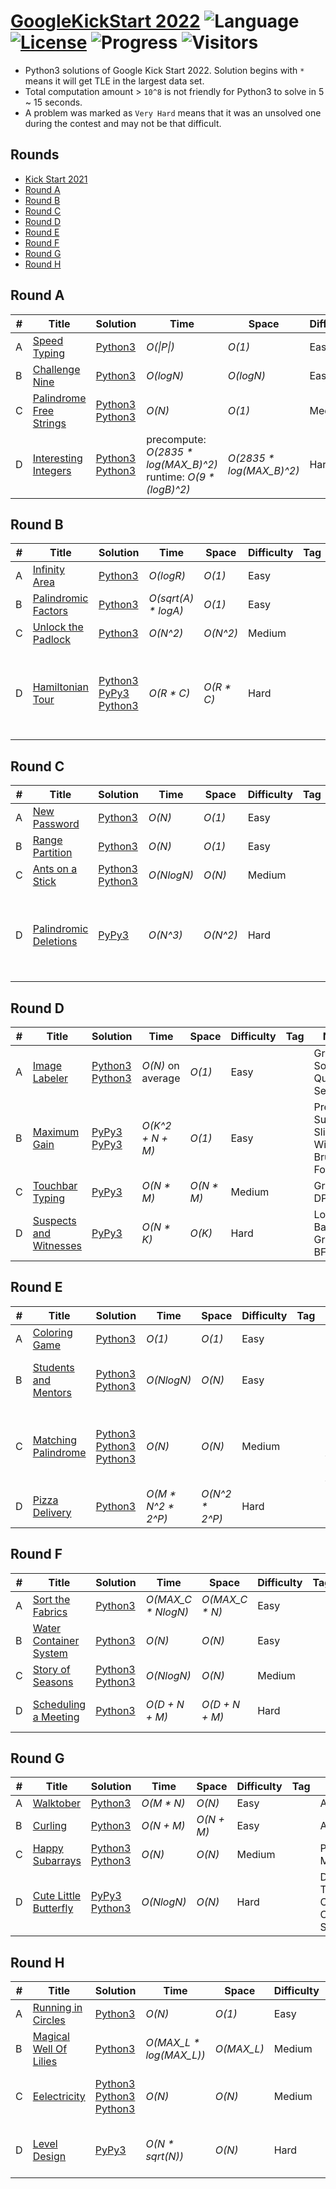 # [GoogleKickStart 2022](https://codingcompetitions.withgoogle.com/kickstart/archive/2022) ![Language](https://img.shields.io/badge/language-Python3-orange.svg) [![License](https://img.shields.io/badge/license-MIT-blue.svg)](./LICENSE) ![Progress](https://img.shields.io/badge/progress-32%20%2F%2032-ff69b4.svg) ![Visitors](https://visitor-badge.laobi.icu/badge?page_id=kamyu104.googlekickstart.2022)

* Python3 solutions of Google Kick Start 2022. Solution begins with `*` means it will get TLE in the largest data set.
* Total computation amount > `10^8` is not friendly for Python3 to solve in 5 ~ 15 seconds.
* A problem was marked as `Very Hard` means that it was an unsolved one during the contest and may not be that difficult.

## Rounds

* [Kick Start 2021](https://github.com/kamyu104/GoogleKickStart-2021)
* [Round A](https://github.com/kamyu104/GoogleKickStart-2022#round-a)
* [Round B](https://github.com/kamyu104/GoogleKickStart-2022#round-b)
* [Round C](https://github.com/kamyu104/GoogleKickStart-2022#round-c)
* [Round D](https://github.com/kamyu104/GoogleKickStart-2022#round-d)
* [Round E](https://github.com/kamyu104/GoogleKickStart-2022#round-e)
* [Round F](https://github.com/kamyu104/GoogleKickStart-2022#round-f)
* [Round G](https://github.com/kamyu104/GoogleKickStart-2022#round-g)
* [Round H](https://github.com/kamyu104/GoogleKickStart-2022#round-g)

## Round A
| # | Title | Solution | Time | Space | Difficulty | Tag | Note |
|---| ----- | -------- | ---- | ----- | ---------- | --- | ---- |
|A| [Speed Typing](https://codingcompetitions.withgoogle.com/kickstart/round/00000000008cb33e/00000000009e7021)| [Python3](./Round%20A/speed_typing.py3)| _O(\|P\|)_ | _O(1)_ | Easy | | String |
|B| [Challenge Nine](https://codingcompetitions.withgoogle.com/kickstart/round/00000000008cb33e/00000000009e7997)| [Python3](./Round%20A/challenge_nine.py3) | _O(logN)_ | _O(logN)_ | Easy | | Math, Greedy |
|C| [Palindrome Free Strings](https://codingcompetitions.withgoogle.com/kickstart/round/00000000008cb33e/00000000009e762e)| [Python3](./Round%20A/palindrome_free_strings.py3) [Python3](./Round%20A/palindrome_free_strings2.py3) | _O(N)_ | _O(1)_ | Medium | | Backtracking, DP |
|D| [Interesting Integers](https://codingcompetitions.withgoogle.com/kickstart/round/00000000008cb33e/00000000009e73ea)| [Python3](./Round%20A/interesting_integers.py3) [Python3](./Round%20A/interesting_integers2.py3) | precompute: _O(2835 * log(MAX_B)^2)_<br>runtime: _O(9 * (logB)^2)_ | _O(2835 * log(MAX_B)^2)_ | Hard | | Counting, Memoization |

## Round B
| # | Title | Solution | Time | Space | Difficulty | Tag | Note |
|---| ----- | -------- | ---- | ----- | ---------- | --- | ---- |
|A| [Infinity Area](https://codingcompetitions.withgoogle.com/kickstart/round/00000000008caa74/0000000000acf079)| [Python3](./Round%20B/infinity_area.py3)| _O(logR)_ | _O(1)_ | Easy | | Math |
|B| [Palindromic Factors](https://codingcompetitions.withgoogle.com/kickstart/round/00000000008caa74/0000000000acee89)| [Python3](./Round%20B/palindromic_factors.py3) | _O(sqrt(A) * logA)_ | _O(1)_ | Easy | | Math, String |
|C| [Unlock the Padlock](https://codingcompetitions.withgoogle.com/kickstart/round/00000000008caa74/0000000000acef55)| [Python3](./Round%20B/unlock_the_padlock.py3) | _O(N^2)_ | _O(N^2)_ | Medium | | Memoization |
|D| [Hamiltonian Tour](https://codingcompetitions.withgoogle.com/kickstart/round/00000000008caa74/0000000000acf318)| [Python3](./Round%20B/hamiltonian_tour.py3) [PyPy3](./Round%20B/hamiltonian_tour2.py3) [Python3](./Round%20B/hamiltonian_tour3.py3) | _O(R * C)_ | _O(R * C)_ | Hard | | DFS, Constructive Algorithms, BFS, Spanning Tree, Wall Follower |

## Round C
| # | Title | Solution | Time | Space | Difficulty | Tag | Note |
|---| ----- | -------- | ---- | ----- | ---------- | --- | ---- |
|A| [New Password](https://codingcompetitions.withgoogle.com/kickstart/round/00000000008cb4d1/0000000000b20f15)| [Python3](./Round%20C/new_password.py3)| _O(N)_ | _O(1)_ | Easy | | String |
|B| [Range Partition](https://codingcompetitions.withgoogle.com/kickstart/round/00000000008cb4d1/0000000000b20deb)| [Python3](./Round%20C/range_partition.py3) | _O(N)_ | _O(1)_ | Easy | | Math, Greedy |
|C| [Ants on a Stick](https://codingcompetitions.withgoogle.com/kickstart/round/00000000008cb4d1/0000000000b209bc)| [Python3](./Round%20C/ants_on_a_stick.py3) [Python3](./Round%20C/ants_on_a_stick2.py3) | _O(NlogN)_ | _O(N)_ | Medium | | Sort, Deque |
|D| [Palindromic Deletions](https://codingcompetitions.withgoogle.com/kickstart/round/00000000008cb4d1/0000000000b20d16)| [PyPy3](./Round%20C/palindromic_deletions.py3) | _O(N^3)_ | _O(N^2)_ | Hard | | Math, Expected Value, Combinatorics, DP, Inclusion-Exclusion Principle |

## Round D
| # | Title | Solution | Time | Space | Difficulty | Tag | Note |
|---| ----- | -------- | ---- | ----- | ---------- | --- | ---- |
|A| [Image Labeler](https://codingcompetitions.withgoogle.com/kickstart/round/00000000008caea6/0000000000b76e11)| [Python3](./Round%20D/image_labeler.py3) [Python3](./Round%20D/image_labeler2.py3) | _O(N)_ on average | _O(1)_ | Easy | | Greedy, Sort, Quick Select |
|B| [Maximum Gain](https://codingcompetitions.withgoogle.com/kickstart/round/00000000008caea6/0000000000b76fae)| [PyPy3](./Round%20D/maximum_gain.py3) [PyPy3](./Round%20D/maximum_gain2.py3) | _O(K^2 + N + M)_ | _O(1)_ | Easy | | Prefix Sum, Sliding Window, Brute Force |
|C| [Touchbar Typing](https://codingcompetitions.withgoogle.com/kickstart/round/00000000008caea6/0000000000b76f44)| [PyPy3](./Round%20D/touchbar_typing.py3) | _O(N * M)_ | _O(N * M)_ | Medium | | Greedy, DP |
|D| [Suspects and Witnesses](https://codingcompetitions.withgoogle.com/kickstart/round/00000000008caea6/0000000000b76db9)| [PyPy3](./Round%20D/suspects_and_witnesses.py3) | _O(N * K)_ | _O(K)_ | Hard | | Logic-Based, Graph, BFS |

## Round E
| # | Title | Solution | Time | Space | Difficulty | Tag | Note |
|---| ----- | -------- | ---- | ----- | ---------- | --- | ---- |
|A| [Coloring Game](https://codingcompetitions.withgoogle.com/kickstart/round/00000000008cb0f5/0000000000ba856a)| [Python3](./Round%20E/coloring_game.py3) | _O(1)_ | _O(1)_ | Easy | | Greedy, Math |
|B| [Students and Mentors](https://codingcompetitions.withgoogle.com/kickstart/round/00000000008cb0f5/0000000000ba84ae)| [Python3](./Round%20E/students_and_mentors.py3) [Python3](./Round%20E/students_and_mentors2.py3) | _O(NlogN)_ | _O(N)_ | Easy | | Sort, Binary Search, Two Pointers |
|C| [Matching Palindrome](https://codingcompetitions.withgoogle.com/kickstart/round/00000000008cb0f5/0000000000ba82c5)| [Python3](./Round%20E/matching_palindrome.py3) [Python3](./Round%20E/matching_palindrome2.py3) [Python3](./Round%20E/matching_palindrome3.py3) | _O(N)_ | _O(N)_ | Medium | | Brute Force, Manacher's Algorithm, KMP Algorithm |
|D| [Pizza Delivery](https://codingcompetitions.withgoogle.com/kickstart/round/00000000008cb0f5/0000000000ba86e6)| [Python3](./Round%20E/pizza_delivery.py3) | _O(M * N^2 * 2^P)_ | _O(N^2 * 2^P)_ | Hard | | BFS, DP |

## Round F
| # | Title | Solution | Time | Space | Difficulty | Tag | Note |
|---| ----- | -------- | ---- | ----- | ---------- | --- | ---- |
|A| [Sort the Fabrics](https://codingcompetitions.withgoogle.com/kickstart/round/00000000008cb409/0000000000beefbb)| [Python3](./Round%20F/sort_the_fabrics.py3) | _O(MAX_C * NlogN)_ | _O(MAX_C * N)_ | Easy | | Sort |
|B| [Water Container System](https://codingcompetitions.withgoogle.com/kickstart/round/00000000008cb409/0000000000bef79e)| [Python3](./Round%20F/water_container_system.py3) | _O(N)_ | _O(N)_ | Easy | | BFS |
|C| [Story of Seasons](https://codingcompetitions.withgoogle.com/kickstart/round/00000000008cb409/0000000000bef319)| [Python3](./Round%20F/story_of_seasons.py3) [Python3](./Round%20F/story_of_seasons2.py3) | _O(NlogN)_ | _O(N)_ | Medium | | Greedy, Heap |
|D| [Scheduling a Meeting](https://codingcompetitions.withgoogle.com/kickstart/round/00000000008cb409/0000000000bef943)| [Python3](./Round%20F/scheduling_a_meeting.py3) | _O(D + N + M)_ | _O(D + N + M)_ | Hard | | Line Sweep, Greedy |

## Round G
| # | Title | Solution | Time | Space | Difficulty | Tag | Note |
|---| ----- | -------- | ---- | ----- | ---------- | --- | ---- |
|A| [Walktober](https://codingcompetitions.withgoogle.com/kickstart/round/00000000008cb2e1/0000000000c174f2)| [Python3](./Round%20G/walktober.py3) | _O(M * N)_ | _O(N)_ | Easy | | Array |
|B| [Curling](https://codingcompetitions.withgoogle.com/kickstart/round/00000000008cb2e1/0000000000c17c82)| [Python3](./Round%20G/curling.py3) | _O(N + M)_ | _O(N + M)_ | Easy | | Array |
|C| [Happy Subarrays](https://codingcompetitions.withgoogle.com/kickstart/round/00000000008cb2e1/0000000000c17491)| [Python3](./Round%20G/happy_subarrays.py3) [Python3](./Round%20G/happy_subarrays2.py3) | _O(N)_ | _O(N)_ | Medium | | Prefix Sum, Mono Stack |
|D| [Cute Little Butterfly](https://codingcompetitions.withgoogle.com/kickstart/round/00000000008cb2e1/0000000000c17b68)| [PyPy3](./Round%20G/cute_little_butterfly.py3) [Python3](./Round%20G/cute_little_butterfly2.py3) | _O(NlogN)_ | _O(N)_ | Hard | | DP, Segment Tree, Coordinate Compression, Sorted List |

## Round H
| # | Title | Solution | Time | Space | Difficulty | Tag | Note |
|---| ----- | -------- | ---- | ----- | ---------- | --- | ---- |
|A| [Running in Circles](https://codingcompetitions.withgoogle.com/kickstart/round/00000000008cb1b6/0000000000c4766e)| [Python3](./Round%20H/running_in_cycles.py3) | _O(N)_ | _O(1)_ | Easy | | Simulation, Math |
|B| [Magical Well Of Lilies](https://codingcompetitions.withgoogle.com/kickstart/round/00000000008cb1b6/0000000000c47e79)| [Python3](./Round%20H/magical_well_of_lilies.py3) | _O(MAX_L * log(MAX_L))_ | _O(MAX_L)_ | Medium | | DP |
|C| [Eelectricity](https://codingcompetitions.withgoogle.com/kickstart/round/00000000008cb1b6/0000000000c47c8e)| [Python3](./Round%20H/electricity.py3) [Python3](./Round%20H/electricity2.py3) [Python3](./Round%20H/electricity3.py3) | _O(N)_ | _O(N)_ | Medium | | Tree DP, Topological Sort, BFS, DFS |
|D| [Level Design](https://codingcompetitions.withgoogle.com/kickstart/round/00000000008cb1b6/0000000000c47792)| [PyPy3](./Round%20H/level_design.py3) | _O(N * sqrt(N))_ | _O(N)_ | Hard | | DP, Greedy, Mono Deque |
